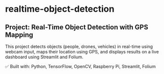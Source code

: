 # realtime-object-detection
## Project: Real-Time Object Detection with GPS Mapping

This project detects objects (people, drones, vehicles) in real-time using webcam input, maps their location using GPS, and displays results on a live dashboard using Streamlit and Folium.

✅ Built with: Python, TensorFlow, OpenCV, Raspberry Pi, Streamlit, Folium
